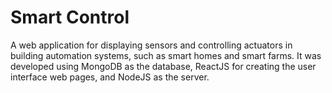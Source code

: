 # Smart Control
A web application for displaying sensors and controlling actuators in building automation systems, such as smart homes and smart farms. It was developed using MongoDB as the database, ReactJS for creating the user interface web pages, and NodeJS as the server.
